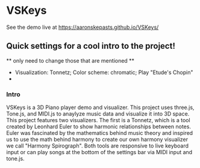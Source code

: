 # VSKeys
See the demo live at https://aaronskepasts.github.io/VSKeys/ 

## Quick settings for a cool intro to the project!
** only need to change those that are mentioned **
- Visualization: Tonnetz; Color scheme: chromatic; Play "Etude's Chopin"
- 

### Intro

VSKeys is a 3D Piano player demo and visualizer. This project uses three.js, Tone.js, and MIDI.js to anaylyze music data and visualize it into 3D space. This project features two visualizers. The first is a Tonnetz, which is a tool created by Leonhard Euler to show harmonic relationships between notes. Euler was fascinated by the mathematics behind music theory and inspired us to use the math behind harmony to create our own harmony visualizer we call "Harmony Spirograph". Both tools are responsive to live keyboard input or can play songs at the bottom of the settings bar via MIDI input and tone.js.
